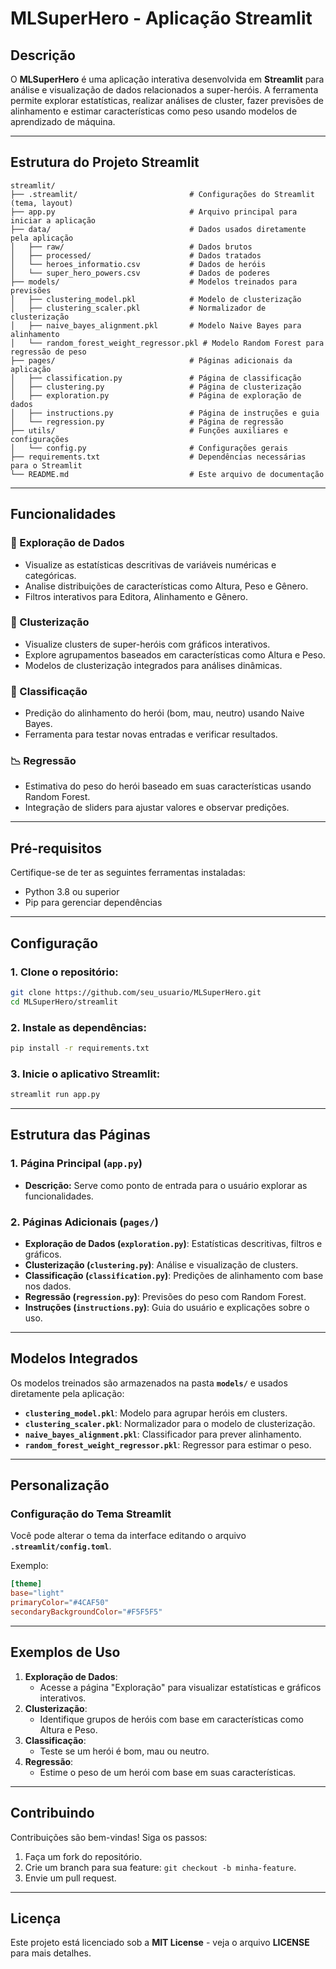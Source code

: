 # MLSuperHero - Aplicação Streamlit

## Descrição
O **MLSuperHero** é uma aplicação interativa desenvolvida em **Streamlit** para análise e visualização de dados relacionados a super-heróis. A ferramenta permite explorar estatísticas, realizar análises de cluster, fazer previsões de alinhamento e estimar características como peso usando modelos de aprendizado de máquina.

---

## Estrutura do Projeto Streamlit

```
streamlit/
├── .streamlit/                         # Configurações do Streamlit (tema, layout)
├── app.py                              # Arquivo principal para iniciar a aplicação
├── data/                               # Dados usados diretamente pela aplicação
│   ├── raw/                            # Dados brutos
│   ├── processed/                      # Dados tratados
│   └── heroes_informatio.csv           # Dados de heróis
│   └── super_hero_powers.csv           # Dados de poderes
├── models/                             # Modelos treinados para previsões
│   ├── clustering_model.pkl            # Modelo de clusterização
│   ├── clustering_scaler.pkl           # Normalizador de clusterização
│   ├── naive_bayes_alignment.pkl       # Modelo Naive Bayes para alinhamento
│   └── random_forest_weight_regressor.pkl # Modelo Random Forest para regressão de peso
├── pages/                              # Páginas adicionais da aplicação
│   ├── classification.py               # Página de classificação
│   ├── clustering.py                   # Página de clusterização
│   ├── exploration.py                  # Página de exploração de dados
│   ├── instructions.py                 # Página de instruções e guia
│   └── regression.py                   # Página de regressão
├── utils/                              # Funções auxiliares e configurações
│   └── config.py                       # Configurações gerais
├── requirements.txt                    # Dependências necessárias para o Streamlit
└── README.md                           # Este arquivo de documentação
```

---

## Funcionalidades

### 🎯 Exploração de Dados
- Visualize as estatísticas descritivas de variáveis numéricas e categóricas.
- Analise distribuições de características como Altura, Peso e Gênero.
- Filtros interativos para Editora, Alinhamento e Gênero.

### 🔀 Clusterização
- Visualize clusters de super-heróis com gráficos interativos.
- Explore agrupamentos baseados em características como Altura e Peso.
- Modelos de clusterização integrados para análises dinâmicas.

### 🧠 Classificação
- Predição do alinhamento do herói (bom, mau, neutro) usando Naive Bayes.
- Ferramenta para testar novas entradas e verificar resultados.

### 📉 Regressão
- Estimativa do peso do herói baseado em suas características usando Random Forest.
- Integração de sliders para ajustar valores e observar predições.

---

## Pré-requisitos

Certifique-se de ter as seguintes ferramentas instaladas:
- Python 3.8 ou superior
- Pip para gerenciar dependências

---

## Configuração

### 1. Clone o repositório:
```bash
git clone https://github.com/seu_usuario/MLSuperHero.git
cd MLSuperHero/streamlit
```

### 2. Instale as dependências:
```bash
pip install -r requirements.txt
```

### 3. Inicie o aplicativo Streamlit:
```bash
streamlit run app.py
```

---

## Estrutura das Páginas

### 1. Página Principal (`app.py`)
- **Descrição:** Serve como ponto de entrada para o usuário explorar as funcionalidades.

### 2. Páginas Adicionais (`pages/`)
- **Exploração de Dados (`exploration.py`)**: Estatísticas descritivas, filtros e gráficos.
- **Clusterização (`clustering.py`)**: Análise e visualização de clusters.
- **Classificação (`classification.py`)**: Predições de alinhamento com base nos dados.
- **Regressão (`regression.py`)**: Previsões do peso com Random Forest.
- **Instruções (`instructions.py`)**: Guia do usuário e explicações sobre o uso.

---

## Modelos Integrados

Os modelos treinados são armazenados na pasta **`models/`** e usados diretamente pela aplicação:
- **`clustering_model.pkl`**: Modelo para agrupar heróis em clusters.
- **`clustering_scaler.pkl`**: Normalizador para o modelo de clusterização.
- **`naive_bayes_alignment.pkl`**: Classificador para prever alinhamento.
- **`random_forest_weight_regressor.pkl`**: Regressor para estimar o peso.

---

## Personalização

### Configuração do Tema Streamlit
Você pode alterar o tema da interface editando o arquivo **`.streamlit/config.toml`**.

Exemplo:
```toml
[theme]
base="light"
primaryColor="#4CAF50"
secondaryBackgroundColor="#F5F5F5"
```

---

## Exemplos de Uso

1. **Exploração de Dados**:
   - Acesse a página "Exploração" para visualizar estatísticas e gráficos interativos.
2. **Clusterização**:
   - Identifique grupos de heróis com base em características como Altura e Peso.
3. **Classificação**:
   - Teste se um herói é bom, mau ou neutro.
4. **Regressão**:
   - Estime o peso de um herói com base em suas características.

---

## Contribuindo

Contribuições são bem-vindas! Siga os passos:
1. Faça um fork do repositório.
2. Crie um branch para sua feature: `git checkout -b minha-feature`.
3. Envie um pull request.

---

## Licença

Este projeto está licenciado sob a **MIT License** - veja o arquivo **LICENSE** para mais detalhes.
